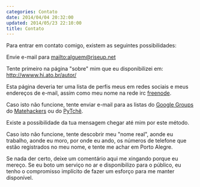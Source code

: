 ```yaml
---
categories: Contato
date: 2014/04/04 20:32:00
updated: 2014/05/23 22:10:00
title: Contato
---
```

Para entrar em contato comigo, existem as seguintes possibilidades:

Envie e-mail para <mailto:alguem@riseup.net>

Tente primeiro na página "sobre" mim que eu disponibilizei em: <http://wwww.hi.ato.br/autor/>

Esta página deveria ter uma lista de perfis meus em redes sociais e meus
endereços de e-mail, assim como meu nome na rede irc [freenode](http://freenode.net).

Caso isto não funcione, tente enviar e-mail para as listas do [Google Groups](https://groups.google.com)
do [Matehackers](http://matehackers.org) ou do [PyTchê](http://pytche.org).

Existe a possibilidade da tua mensagem chegar até mim por este método.

Caso isto não funcione, tente descobrir meu "nome real", aonde eu trabalho,
aonde eu moro, por onde eu ando, os números de telefone que estão
registrados no meu nome, e tente me achar em Porto Alegre.

Se nada der certo, deixe um comentário aqui me xingando porque eu mereço.
Se eu boto um serviço no ar e disponibilizo para o público, eu tenho o
compromisso implícito de fazer um esforço para me manter disponível.

